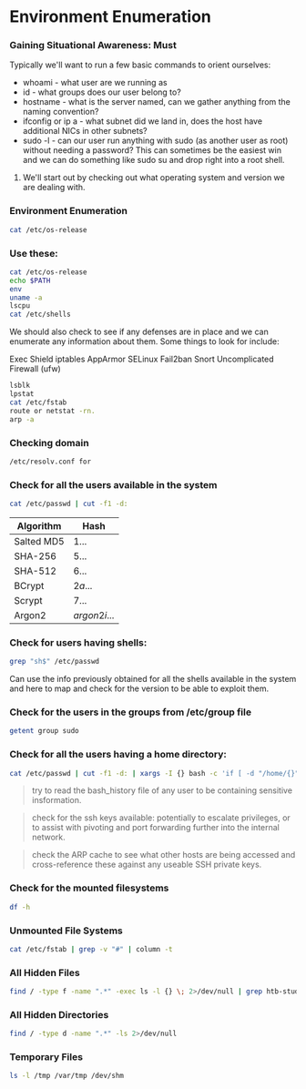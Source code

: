 # Environment Enumeration

### Gaining Situational Awareness: Must
Typically we'll want to run a few basic commands to orient ourselves:

 - whoami - what user are we running as
 - id - what groups does our user belong to?
 - hostname - what is the server named, can we gather anything from the naming convention?
 - ifconfig or ip a - what subnet did we land in, does the host have additional NICs in other subnets?
 - sudo -l - can our user run anything with sudo (as another user as root) without needing a password? This can sometimes be the easiest win and we can do something like sudo su and drop right into a root shell.


1. We'll start out by checking out what operating system and version we are dealing with.

### Environment Enumeration

```bash
cat /etc/os-release
```

### Use these:

```bash
cat /etc/os-release
echo $PATH
env
uname -a
lscpu
cat /etc/shells
```

We should also check to see if any defenses are in place and we can enumerate any information about them. Some things to look for include:

Exec Shield
iptables
AppArmor
SELinux
Fail2ban
Snort
Uncomplicated Firewall (ufw)

```bash
lsblk
lpstat
cat /etc/fstab
route or netstat -rn.
arp -a
```

### Checking domain

```bash
/etc/resolv.conf for 
```

### Check for all the users available in the system

```bash
cat /etc/passwd | cut -f1 -d:
```

| Algorithm |	Hash |
| --- | --- |
| Salted MD5 |	$1$... |
| SHA-256 |	$5$... |
| SHA-512 |	$6$... |
| BCrypt |	$2a$... |
| Scrypt |	$7$... |
| Argon2 |	$argon2i$... |


### Check for users having shells: 

```bash
grep "sh$" /etc/passwd
```

Can use the info previously obtained for all the shells available in the system and here to map and check for the version to be able to exploit them.


### Check for the users in the groups from /etc/group file

```bash
getent group sudo
```

### Check for all the users having a home directory: 

```bash
cat /etc/passwd | cut -f1 -d: | xargs -I {} bash -c 'if [ -d "/home/{}" ]; then echo "{}"; fi'
```

> try to read the bash_history file of any user to be containing sensitive insformation.

> check for the ssh keys available:  potentially to escalate privileges, or to assist with pivoting and port forwarding further into the internal network.

> check the ARP cache to see what other hosts are being accessed and cross-reference these against any useable SSH private keys.

### Check for the mounted filesystems

```bash 
df -h
```

### Unmounted File Systems

```bash 
cat /etc/fstab | grep -v "#" | column -t
```

### All Hidden Files

```bash
find / -type f -name ".*" -exec ls -l {} \; 2>/dev/null | grep htb-student
```

### All Hidden Directories

```bash
find / -type d -name ".*" -ls 2>/dev/null
```

### Temporary Files

```bash
ls -l /tmp /var/tmp /dev/shm
```